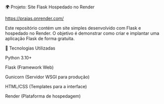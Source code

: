 🌍 Projeto: Site Flask Hospedado no Render

https://praias.onrender.com/

Este repositório contém um site simples desenvolvido com Flask e hospedado no Render. O objetivo é demonstrar como criar e implantar uma aplicação Flask de forma gratuita.

🚀 Tecnologias Utilizadas

Python 3.10+

Flask (Framework Web)

Gunicorn (Servidor WSGI para produção)

HTML/CSS (Templates para a interface)

Render (Plataforma de hospedagem)
